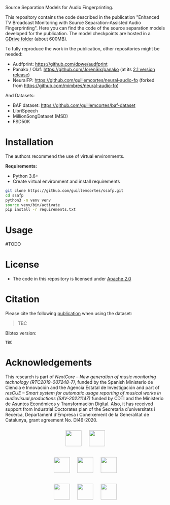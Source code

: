 Source Separation Models for Audio Fingerprinting.

This repository contains the code described in the publication "Enhanced TV Broadcast Monitoring with Source Separation-Assisted Audio Fingerprinting". Here you can find the code of the source separation models developed for the publication. The model checkpoints are hosted in a [GDrive folder](https://drive.google.com/drive/folders/1RFwT0moQcMSMxvI9bz6hR9tj6Gr6UTBL?usp=sharing) (about 600MB).

To fully reproduce the work in the publication, other repositories might be needed:
* Audfprint: https://github.com/dpwe/audfprint
* Panako / Olaf: https://github.com/JorenSix/panako (at its [2.1 version release](https://github.com/JorenSix/Panako/commit/20d94a2444677c9e4917dbb1a881a2599b657ba0))
* NeuralFP: https://github.com/guillemcortes/neural-audio-fp (forked from https://github.com/mimbres/neural-audio-fp)

And Datasets:
* BAF dataset: https://github.com/guillemcortes/baf-dataset
* LibriSpeech
* MillionSongDataset (MSD)
* FSD50K


# Installation
The authors recommend the use of virtual environments.

**Requirements:**
* Python 3.6+
* Create virtual environment and install requirements

```bash
git clone https://github.com/guillemcortes/ssafp.git
cd ssafp
python3 -m venv venv
source venv/bin/activate
pip install -r requirements.txt
```

# Usage
#TODO

# License
* The code in this repository is licensed under [Apache 2.0](https://www.apache.org/licenses/LICENSE-2.0)

# Citation
Please cite the following [publication](https://doi.org/10.5281/zenodo.7372162) when using the dataset:

> TBC

Bibtex version:

```
TBC
```

# Acknowledgements

This research is part of *NextCore – New generation of music monitoring technology (RTC2019-007248-7)*, funded by the Spanish Ministerio de Ciencia e Innovación and the Agencia Estatal de Investigación and part of *resCUE – Smart system for automatic usage reporting of musical works in audiovisual productions (SAV-20221147)* funded by CDTI and the Ministerio de Asuntos Económicos y Transformación Digital. Also, it has received support from Industrial Doctorates plan of the Secretaria d’universitats i Recerca, Departament d’Empresa i Coneixement de la Generalitat de Catalunya, grant agreement No. DI46-2020.

<p align="center">
  <img src="https://user-images.githubusercontent.com/25322884/186637988-7bb1f775-2eac-4110-9961-ad7bbf8cb520.png" height="50" hspace="10" vspace="10" />
  <img src="https://user-images.githubusercontent.com/25322884/186637802-f9c8bbb9-bcf2-4b5e-9407-1fdd49c9aa9b.jpg" height="50" hspace="10" vspace="10"/>
</p>
<p align="center">
  <img src="https://github.com/guillemcortes/ssafp/assets/25322884/8970673f-4501-4cc9-9fef-d6ccd147d56a" height="50" hspace="10" vspace="10" />
  <img src="https://github.com/guillemcortes/ssafp/assets/25322884/7794037b-3bb4-4679-926c-b3a45250af60" height="50" hspace="10" vspace="10"/>
  <img src="https://github.com/guillemcortes/ssafp/assets/25322884/4463ef7a-320c-4cfd-b334-9cd140a0ba04" height="50" hspace="10" vspace="10"/>
</p>
<p align="center">
  <img src="https://user-images.githubusercontent.com/25322884/186637854-50e06004-9dc6-40ee-8ec9-701899136a6e.png" height="50" hspace="10" vspace="10"/>
  <img src="https://user-images.githubusercontent.com/25322884/186637746-e18c4517-250c-4474-b11e-58df1e1f0787.jpeg" height="50" hspace="10" vspace="10"/>
  <img src="https://user-images.githubusercontent.com/25322884/186637861-24a64957-f82b-4faa-be34-5b1221bbd05c.png" height="50" hspace="10" vspace="10"/>
</p>
